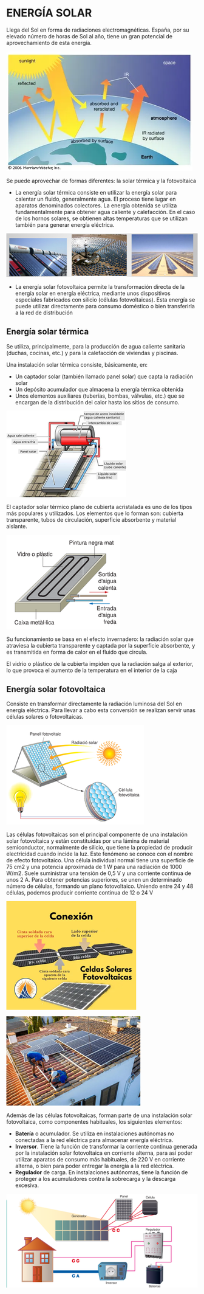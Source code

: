 # ENERGÍA SOLAR

Llega del Sol en forma de radiaciones electromagnéticas. España, por su elevado número de horas de Sol al año, tiene un gran potencial de aprovechamiento de esta energía. 

![](img/2022-10-12-16-32-29.png)
 
Se puede aprovechar de formas diferentes: la solar térmica y la fotovoltaica

- La energía solar térmica consiste en utilizar la energía solar para calentar un fluido, generalmente agua. El proceso tiene lugar en aparatos denominados colectores. La energía obtenida se utiliza fundamentalmente para obtener agua caliente y calefacción. En el caso de los hornos solares, se obtienen altas temperaturas que se utilizan también para generar energía eléctrica.

![](img/2022-10-12-16-32-21.png)
 
- La energía solar fotovoltaica permite la transformación directa de la energía solar en energía eléctrica, mediante unos dispositivos especiales fabricados con silicio (células fotovoltaicas). Esta energía se puede utilizar directamente para consumo doméstico o bien transferirla a la red de distribución

## Energía solar térmica

Se utiliza, principalmente, para la producción de agua caliente sanitaria (duchas, cocinas, etc.) y para la calefacción de viviendas y piscinas. 

Una instalación solar térmica consiste, básicamente, en:

-	Un captador solar (también llamado panel solar) que capta la radiación solar
- Un depósito acumulador que almacena la energía térmica obtenida
- Unos elementos auxiliares (tuberías, bombas, válvulas, etc.) que se encargan de la distribución del calor hasta los sitios de consumo.

![](img/2022-10-12-16-32-12.png)
 
El captador solar térmico plano de cubierta acristalada es uno de los tipos más populares y utilizados. Los elementos que lo forman son: cubierta transparente, tubos de circulación, superficie absorbente y material aislante.

![](img/2022-10-12-16-31-50.png)
 
Su funcionamiento se basa en el efecto invernadero: la radiación solar que atraviesa la cubierta transparente y captada por la superficie absorbente, y es transmitida en forma de calor en el fluido que circula.

El vidrio o plástico de la cubierta impiden que la radiación salga al exterior, lo que provoca el aumento de la temperatura en el interior de la caja

## Energía solar fotovoltaica

Consiste en transformar directamente la radiación luminosa del Sol en energía eléctrica. Para llevar a cabo esta conversión se realizan servir unas células solares o fotovoltaicas. 

![](img/2022-10-12-16-31-44.png)
 
Las células fotovoltaicas son el principal componente de una instalación solar fotovoltaica y están constituidas por una lámina de material semiconductor, normalmente de silicio, que tiene la propiedad de producir electricidad cuando incide la luz. Este fenómeno se conoce con el nombre de efecto fotovoltaico.
Una célula individual normal tiene una superficie de 75 cm2 y una potencia aproximada de 1 W para una radiación de 1000 W/m2. Suele suministrar una tensión de 0,5 V y una corriente continua de unos 2 A. 
Para obtener potencias superiores, se unen un determinado número de células, formando un plano fotovoltaico. Uniendo entre 24 y 48 células, podemos producir corriente continua de 12 o 24 V
 
![](img/2022-10-12-16-31-37.png)

 ![](img/2022-10-12-16-31-15.png)

Además de las células fotovoltaicas, forman parte de una instalación solar fotovoltaica, como componentes habituales, los siguientes elementos:

- **Batería** o acumulador. Se utiliza en instalaciones autónomas no conectadas a la red eléctrica para almacenar energía eléctrica.
- **Inversor**. Tiene la función de transformar la corriente continua generada por la instalación solar fotovoltaica en corriente alterna, para así poder utilizar aparatos de consumo más habituales, de 220 V en corriente alterna, o bien para poder entregar la energía a la red eléctrica.
- **Regulador** de carga. En instalaciones autónomas, tiene la función de proteger a los acumuladores contra la sobrecarga y la descarga excesiva.
 
![](img/2022-10-12-16-31-11.png)
